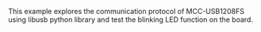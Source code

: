 This example explores the communication protocol of MCC-USB1208FS using libusb python library and test the blinking LED function on the board.
